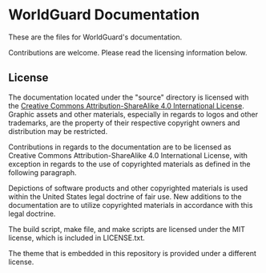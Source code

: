 # WorldGuard Documentation

These are the files for WorldGuard's documentation.

Contributions are welcome. Please read the licensing information below.

## License

The documentation located under the "source" directory is licensed with the [Creative Commons Attribution-ShareAlike 4.0 International License](https://creativecommons.org/licenses/by-sa/4.0/). Graphic assets and other materials, especially in regards to logos and other trademarks, are the property of their respective copyright owners and distribution may be restricted.

Contributions in regards to the documentation are to be licensed as Creative Commons Attribution-ShareAlike 4.0 International License, with exception in regards to the use of copyrighted materials as defined in the following paragraph.

Depictions of software products and other copyrighted materials is used within the United States legal doctrine of fair use. New additions to the documentation are to utilize copyrighted materials in accordance with this legal doctrine.

The build script, make file, and make scripts are licensed under the MIT license, which is included in LICENSE.txt.

The theme that is embedded in this repository is provided under a different license.